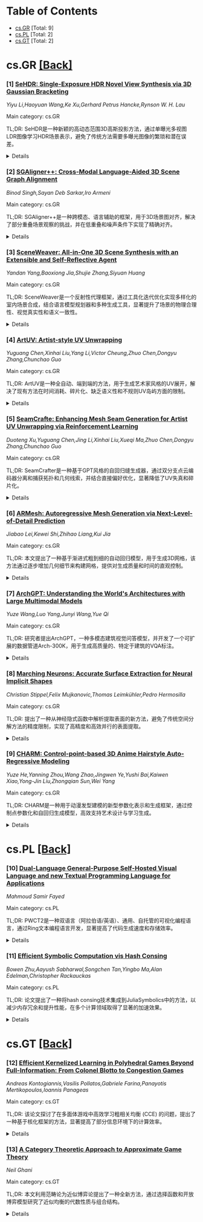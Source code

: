 <div id=toc></div>

# Table of Contents

- [cs.GR](#cs.GR) [Total: 9]
- [cs.PL](#cs.PL) [Total: 2]
- [cs.GT](#cs.GT) [Total: 2]


<div id='cs.GR'></div>

# cs.GR [[Back]](#toc)

### [1] [SeHDR: Single-Exposure HDR Novel View Synthesis via 3D Gaussian Bracketing](https://arxiv.org/abs/2509.20400)
*Yiyu Li,Haoyuan Wang,Ke Xu,Gerhard Petrus Hancke,Rynson W. H. Lau*

Main category: cs.GR

TL;DR: SeHDR是一种新颖的高动态范围3D高斯投影方法，通过单曝光多视图LDR图像学习HDR场景表示，避免了传统方法需要多曝光图像的繁琐和潜在误差。


<details>
  <summary>Details</summary>
Motivation: 传统方法需要多曝光的多视图LDR图像，不仅捕获繁琐，还容易因物体运动模糊和校准误差导致问题。SeHDR旨在通过单曝光图像解决这些问题。

Method: SeHDR首先从单曝光LDR输入学习基础3D高斯，然后通过曝光操作估计具有相同几何但不同线性颜色的多个3D高斯，最后通过可微分神经网络曝光融合（NeEF）整合为HDR高斯。

Result: 实验表明，SeHDR在性能上优于现有方法和精心设计的基线。

Conclusion: SeHDR提供了一种高效、准确的HDR场景表示方法，适用于单曝光多视图LDR图像的场景重建和新视角生成。

Abstract: This paper presents SeHDR, a novel high dynamic range 3D Gaussian Splatting
(HDR-3DGS) approach for generating HDR novel views given multi-view LDR images.
Unlike existing methods that typically require the multi-view LDR input images
to be captured from different exposures, which are tedious to capture and more
likely to suffer from errors (e.g., object motion blurs and
calibration/alignment inaccuracies), our approach learns the HDR scene
representation from multi-view LDR images of a single exposure. Our key insight
to this ill-posed problem is that by first estimating Bracketed 3D Gaussians
(i.e., with different exposures) from single-exposure multi-view LDR images, we
may then be able to merge these bracketed 3D Gaussians into an HDR scene
representation. Specifically, SeHDR first learns base 3D Gaussians from
single-exposure LDR inputs, where the spherical harmonics parameterize colors
in a linear color space. We then estimate multiple 3D Gaussians with identical
geometry but varying linear colors conditioned on exposure manipulations.
Finally, we propose the Differentiable Neural Exposure Fusion (NeEF) to
integrate the base and estimated 3D Gaussians into HDR Gaussians for novel view
rendering. Extensive experiments demonstrate that SeHDR outperforms existing
methods as well as carefully designed baselines.

</details>


### [2] [SGAligner++: Cross-Modal Language-Aided 3D Scene Graph Alignment](https://arxiv.org/abs/2509.20401)
*Binod Singh,Sayan Deb Sarkar,Iro Armeni*

Main category: cs.GR

TL;DR: SGAligner++是一种跨模态、语言辅助的框架，用于3D场景图对齐，解决了部分重叠场景观察的挑战，并在低重叠和噪声条件下实现了精确对齐。


<details>
  <summary>Details</summary>
Motivation: 现有的3D场景图对齐方法通常依赖单模态点云数据，且在输入不完整或噪声较多时表现不佳。SGAligner++旨在解决这些问题，提升场景理解的准确性和鲁棒性。

Method: SGAligner++通过轻量级单模态编码器和基于注意力的融合，学习统一的联合嵌入空间，实现了跨模态对齐能力。

Result: 在真实世界数据集上的评估表明，SGAligner++在噪声重建任务中比现有方法表现优越40%，并展示了跨模态泛化能力。

Conclusion: SGAligner++通过跨模态和语言辅助的方法，显著提升了3D场景图对齐的性能和实用性，适用于视觉定位、3D重建和导航等任务。

Abstract: Aligning 3D scene graphs is a crucial initial step for several applications
in robot navigation and embodied perception. Current methods in 3D scene graph
alignment often rely on single-modality point cloud data and struggle with
incomplete or noisy input. We introduce SGAligner++, a cross-modal,
language-aided framework for 3D scene graph alignment. Our method addresses the
challenge of aligning partially overlapping scene observations across
heterogeneous modalities by learning a unified joint embedding space, enabling
accurate alignment even under low-overlap conditions and sensor noise. By
employing lightweight unimodal encoders and attention-based fusion, SGAligner++
enhances scene understanding for tasks such as visual localization, 3D
reconstruction, and navigation, while ensuring scalability and minimal
computational overhead. Extensive evaluations on real-world datasets
demonstrate that SGAligner++ outperforms state-of-the-art methods by up to 40%
on noisy real-world reconstructions, while enabling cross-modal generalization.

</details>


### [3] [SceneWeaver: All-in-One 3D Scene Synthesis with an Extensible and Self-Reflective Agent](https://arxiv.org/abs/2509.20414)
*Yandan Yang,Baoxiong Jia,Shujie Zhang,Siyuan Huang*

Main category: cs.GR

TL;DR: SceneWeaver是一个反射性代理框架，通过工具化迭代优化实现多样化的室内场景合成，结合语言模型规划器和多种生成工具，显著提升了场景的物理合理性、视觉真实性和语义一致性。


<details>
  <summary>Details</summary>
Motivation: 随着Embodied AI的发展，对视觉真实、物理合理且功能多样的3D环境需求增加，但现有方法在场景类别固定、物体细节缺乏和用户指令对齐方面存在局限。

Method: SceneWeaver采用闭环的"reason-act-reflect"设计，通过语言模型规划器选择生成工具，迭代优化场景的物理合理性、视觉真实性和语义一致性。

Result: 实验表明，SceneWeaver在物理、视觉和语义指标上优于现有方法，并能有效泛化到复杂场景和多样用户指令。

Conclusion: SceneWeaver在通用3D环境生成方面迈出重要一步，为多样化和复杂化的场景合成提供了新思路。

Abstract: Indoor scene synthesis has become increasingly important with the rise of
Embodied AI, which requires 3D environments that are not only visually
realistic but also physically plausible and functionally diverse. While recent
approaches have advanced visual fidelity, they often remain constrained to
fixed scene categories, lack sufficient object-level detail and physical
consistency, and struggle to align with complex user instructions. In this
work, we present SceneWeaver, a reflective agentic framework that unifies
diverse scene synthesis paradigms through tool-based iterative refinement. At
its core, SceneWeaver employs a language model-based planner to select from a
suite of extensible scene generation tools, ranging from data-driven generative
models to visual- and LLM-based methods, guided by self-evaluation of physical
plausibility, visual realism, and semantic alignment with user input. This
closed-loop reason-act-reflect design enables the agent to identify semantic
inconsistencies, invoke targeted tools, and update the environment over
successive iterations. Extensive experiments on both common and open-vocabulary
room types demonstrate that SceneWeaver not only outperforms prior methods on
physical, visual, and semantic metrics, but also generalizes effectively to
complex scenes with diverse instructions, marking a step toward general-purpose
3D environment generation. Project website: https://scene-weaver.github.io/.

</details>


### [4] [ArtUV: Artist-style UV Unwrapping](https://arxiv.org/abs/2509.20710)
*Yuguang Chen,Xinhai Liu,Yang Li,Victor Cheung,Zhuo Chen,Dongyu Zhang,Chunchao Guo*

Main category: cs.GR

TL;DR: ArtUV是一种全自动、端到端的方法，用于生成艺术家风格的UV展开，解决了现有方法在时间消耗、碎片化、缺乏语义性和不规则UV岛屿方面的限制。


<details>
  <summary>Details</summary>
Motivation: 现有UV展开方法存在耗时、碎片化、缺乏语义性和不规则UV岛屿等问题，限制了其实际应用；而艺术家风格的UV映射需满足高质量标准。

Method: ArtUV分为两个阶段：表面接缝预测和艺术家风格UV参数化。接缝预测阶段使用SeamGPT生成语义化切缝，参数化阶段则通过Auto-Encoder优化粗糙UV映射。

Result: ArtUV在多个基准测试中表现优异，确保了语义一致性和拓扑结构保留，适用于专业渲染工具或独立系统。

Conclusion: ArtUV提供了一种高效、高质量的UV生成解决方案，能够满足专业渲染和快速编辑的需求。

Abstract: UV unwrapping is an essential task in computer graphics, enabling various
visual editing operations in rendering pipelines. However, existing UV
unwrapping methods struggle with time-consuming, fragmentation, lack of
semanticity, and irregular UV islands, limiting their practical use. An
artist-style UV map must not only satisfy fundamental criteria, such as
overlap-free mapping and minimal distortion, but also uphold higher-level
standards, including clean boundaries, efficient space utilization, and
semantic coherence. We introduce ArtUV, a fully automated, end-to-end method
for generating artist-style UV unwrapping. We simulates the professional UV
mapping process by dividing it into two stages: surface seam prediction and
artist-style UV parameterization. In the seam prediction stage, SeamGPT is used
to generate semantically meaningful cutting seams. Then, in the
parameterization stage, a rough UV obtained from an optimization-based method,
along with the mesh, is fed into an Auto-Encoder, which refines it into an
artist-style UV map. Our method ensures semantic consistency and preserves
topological structure, making the UV map ready for 2D editing. We evaluate
ArtUV across multiple benchmarks and show that it serves as a versatile
solution, functioning seamlessly as either a plug-in for professional rendering
tools or as a standalone system for rapid, high-quality UV generation.

</details>


### [5] [SeamCrafte: Enhancing Mesh Seam Generation for Artist UV Unwrapping via Reinforcement Learning](https://arxiv.org/abs/2509.20725)
*Duoteng Xu,Yuguang Chen,Jing Li,Xinhai Liu,Xueqi Ma,Zhuo Chen,Dongyu Zhang,Chunchao Guo*

Main category: cs.GR

TL;DR: SeamCrafter是一种基于GPT风格的自回归缝生成器，通过双分支点云编码器分离和捕获拓扑和几何线索，并结合直接偏好优化，显著降低了UV失真和碎片化。


<details>
  <summary>Details</summary>
Motivation: 现有方法在3D表面的UV参数化和纹理映射中往往无法平衡失真和碎片化问题，影响了纹理合成和艺术家的工作流程。

Method: 提出了SeamCrafter，一种基于GPT风格的缝生成器，使用双分支点云编码器分离拓扑和几何线索，并通过直接偏好优化在偏好数据集上微调模型。

Result: 实验表明，SeamCrafter生成的缝显著降低了失真和碎片化，同时保持了拓扑一致性和视觉保真度。

Conclusion: SeamCrafter通过创新的双分支编码和偏好优化框架，有效解决了UV参数化中的缝质量问题，优于现有方法。

Abstract: Mesh seams play a pivotal role in partitioning 3D surfaces for UV
parametrization and texture mapping. Poorly placed seams often result in severe
UV distortion or excessive fragmentation, thereby hindering texture synthesis
and disrupting artist workflows. Existing methods frequently trade one failure
mode for another-producing either high distortion or many scattered islands. To
address this, we introduce SeamCrafter, an autoregressive GPT-style seam
generator conditioned on point cloud inputs. SeamCrafter employs a dual-branch
point-cloud encoder that disentangles and captures complementary topological
and geometric cues during pretraining. To further enhance seam quality, we
fine-tune the model using Direct Preference Optimization (DPO) on a preference
dataset derived from a novel seam-evaluation framework. This framework assesses
seams primarily by UV distortion and fragmentation, and provides pairwise
preference labels to guide optimization. Extensive experiments demonstrate that
SeamCrafter produces seams with substantially lower distortion and
fragmentation than prior approaches, while preserving topological consistency
and visual fidelity.

</details>


### [6] [ARMesh: Autoregressive Mesh Generation via Next-Level-of-Detail Prediction](https://arxiv.org/abs/2509.20824)
*Jiabao Lei,Kewei Shi,Zhihao Liang,Kui Jia*

Main category: cs.GR

TL;DR: 本文提出了一种基于渐进式粗到细的自动回归模型，用于生成3D网格，该方法通过逐步增加几何细节来构建网格，提供对生成质量和时间的直观控制。


<details>
  <summary>Details</summary>
Motivation: 现有的自动回归网格生成模型按字典顺序逐面构建网格，未能有效捕捉与人类感知一致的几何结构，因此需要一种更自然的网格生成方法。

Method: 本文将网格简化为单纯复形，并开发了一种基于Transformer的自动回归模型，通过逆向简化过程逐步从单个点构建网格，逐步增加几何细节。

Result: 实验表明，该方法不仅可以通过提前停止回归过程控制生成质量和时间，还支持网格细化和编辑等应用。

Conclusion: 渐进式网格生成方法提供了一种更直观、灵活的网格生成方式，为图形学应用开辟了新可能性。

Abstract: Directly generating 3D meshes, the default representation for 3D shapes in
the graphics industry, using auto-regressive (AR) models has become popular
these days, thanks to their sharpness, compactness in the generated results,
and ability to represent various types of surfaces. However, AR mesh generative
models typically construct meshes face by face in lexicographic order, which
does not effectively capture the underlying geometry in a manner consistent
with human perception. Inspired by 2D models that progressively refine images,
such as the prevailing next-scale prediction AR models, we propose generating
meshes auto-regressively in a progressive coarse-to-fine manner. Specifically,
we view mesh simplification algorithms, which gradually merge mesh faces to
build simpler meshes, as a natural fine-to-coarse process. Therefore, we
generalize meshes to simplicial complexes and develop a transformer-based AR
model to approximate the reverse process of simplification in the order of
level of detail, constructing meshes initially from a single point and
gradually adding geometric details through local remeshing, where the topology
is not predefined and is alterable. Our experiments show that this novel
progressive mesh generation approach not only provides intuitive control over
generation quality and time consumption by early stopping the auto-regressive
process but also enables applications such as mesh refinement and editing.

</details>


### [7] [ArchGPT: Understanding the World's Architectures with Large Multimodal Models](https://arxiv.org/abs/2509.20858)
*Yuze Wang,Luo Yang,Junyi Wang,Yue Qi*

Main category: cs.GR

TL;DR: 研究者提出ArchGPT，一种多模态建筑视觉问答模型，并开发了一个可扩展的数据管道Arch-300K，用于生成高质量的、特定于建筑的VQA标注。


<details>
  <summary>Details</summary>
Motivation: 现有VR/MR/AR系统通常通过案例开发，依赖于硬编码的注释和任务特定的交互方式，无法适应多样化的建筑环境。

Method: 通过多阶段流程构建Arch-300K数据集，整合3D重建和语义分割筛选图像，并利用LLM指导的文本验证管道生成问题-答案对，最终在ShareGPT4V-7B上进行监督微调。

Result: ArchGPT模型成功生成315,000个图像-问题-答案三元组，并通过多模态骨干网络实现了高质量的建筑视觉问答能力。

Conclusion: ArchGPT及其数据管道为建筑领域的VR/MR/AR系统提供了可扩展的解决方案，提升了建筑信息的可访问性和理解能力。

Abstract: Architecture embodies aesthetic, cultural, and historical values, standing as
a tangible testament to human civilization. Researchers have long leveraged
virtual reality (VR), mixed reality (MR), and augmented reality (AR) to enable
immersive exploration and interpretation of architecture, enhancing
accessibility, public understanding, and creative workflows around architecture
in education, heritage preservation, and professional design practice. However,
existing VR/MR/AR systems are often developed case-by-case, relying on
hard-coded annotations and task-specific interactions that do not scale across
diverse built environments. In this work, we present ArchGPT, a multimodal
architectural visual question answering (VQA) model, together with a scalable
data-construction pipeline for curating high-quality, architecture-specific VQA
annotations. This pipeline yields Arch-300K, a domain-specialized dataset of
approximately 315,000 image-question-answer triplets. Arch-300K is built via a
multi-stage process: first, we curate architectural scenes from Wikimedia
Commons and filter unconstrained tourist photo collections using a novel
coarse-to-fine strategy that integrates 3D reconstruction and semantic
segmentation to select occlusion-free, structurally consistent architectural
images. To mitigate noise and inconsistency in raw textual metadata, we propose
an LLM-guided text verification and knowledge-distillation pipeline to generate
reliable, architecture-specific question-answer pairs. Using these curated
images and refined metadata, we further synthesize formal analysis
annotations-including detailed descriptions and aspect-guided conversations-to
provide richer semantic variety while remaining faithful to the data. We
perform supervised fine-tuning of an open-source multimodal backbone
,ShareGPT4V-7B, on Arch-300K, yielding ArchGPT.

</details>


### [8] [Marching Neurons: Accurate Surface Extraction for Neural Implicit Shapes](https://arxiv.org/abs/2509.21007)
*Christian Stippel,Felix Mujkanovic,Thomas Leimkühler,Pedro Hermosilla*

Main category: cs.GR

TL;DR: 提出了一种从神经隐式函数中解析提取表面的新方法，避免了传统空间分解方法的精度限制，实现了高精度和高效并行的表面提取。


<details>
  <summary>Details</summary>
Motivation: 3D视觉计算中，准确的表面几何表示至关重要。现有的显式和隐式表示各有优势，但传统表面提取方法（如Marching Cubes算法）因固定的空间分解和采样导致精度不足。

Method: 开发了一种深度优先遍历策略，利用神经元的领域划分特性，直接从神经隐式函数中解析提取表面，支持并行操作并适应大型神经网络结构。

Result: 生成的网格准确捕获了网络的完整几何信息，避免了临时的空间离散化，在不同形状和网络结构上实现了前所未有的精度，同时保持了较高的速度。

Conclusion: 该方法在神经隐式函数表面提取中实现了高精度和高效率，为3D视觉计算提供了更优的表面几何表示解决方案。

Abstract: Accurate surface geometry representation is crucial in 3D visual computing.
Explicit representations, such as polygonal meshes, and implicit
representations, like signed distance functions, each have distinct advantages,
making efficient conversions between them increasingly important. Conventional
surface extraction methods for implicit representations, such as the widely
used Marching Cubes algorithm, rely on spatial decomposition and sampling,
leading to inaccuracies due to fixed and limited resolution. We introduce a
novel approach for analytically extracting surfaces from neural implicit
functions. Our method operates natively in parallel and can navigate large
neural architectures. By leveraging the fact that each neuron partitions the
domain, we develop a depth-first traversal strategy to efficiently track the
encoded surface. The resulting meshes faithfully capture the full geometric
information from the network without ad-hoc spatial discretization, achieving
unprecedented accuracy across diverse shapes and network architectures while
maintaining competitive speed.

</details>


### [9] [CHARM: Control-point-based 3D Anime Hairstyle Auto-Regressive Modeling](https://arxiv.org/abs/2509.21114)
*Yuze He,Yanning Zhou,Wang Zhao,Jingwen Ye,Yushi Bai,Kaiwen Xiao,Yong-Jin Liu,Zhongqian Sun,Wei Yang*

Main category: cs.GR

TL;DR: CHARM是一种用于动漫发型建模的新型参数化表示和生成框架，通过控制点参数化和自回归生成模型，高效支持艺术设计与学习生成。


<details>
  <summary>Details</summary>
Motivation: 传统发型建模方法难以处理高度风格化和分段结构的动漫发型，现有技术依赖于密集网格建模或手工样条曲线，效率低下且不适合扩展学习。

Method: CHARM提出了基于控制点的紧凑可逆参数化表示，每个发片由控制点序列表示，并采用自回归生成框架从输入图像或点云生成动漫发型。

Result: CHARM在重建精度和生成质量上表现出色，并通过AnimeHair数据集（包含37K高质量动漫发型）验证了其性能。

Conclusion: CHARM为动漫发型建模提供了一种高效、可扩展的解决方案，支持艺术设计和生成任务。

Abstract: We present CHARM, a novel parametric representation and generative framework
for anime hairstyle modeling. While traditional hair modeling methods focus on
realistic hair using strand-based or volumetric representations, anime
hairstyle exhibits highly stylized, piecewise-structured geometry that
challenges existing techniques. Existing works often rely on dense mesh
modeling or hand-crafted spline curves, making them inefficient for editing and
unsuitable for scalable learning. CHARM introduces a compact, invertible
control-point-based parameterization, where a sequence of control points
represents each hair card, and each point is encoded with only five geometric
parameters. This efficient and accurate representation supports both
artist-friendly design and learning-based generation. Built upon this
representation, CHARM introduces an autoregressive generative framework that
effectively generates anime hairstyles from input images or point clouds. By
interpreting anime hairstyles as a sequential "hair language", our
autoregressive transformer captures both local geometry and global hairstyle
topology, resulting in high-fidelity anime hairstyle creation. To facilitate
both training and evaluation of anime hairstyle generation, we construct
AnimeHair, a large-scale dataset of 37K high-quality anime hairstyles with
separated hair cards and processed mesh data. Extensive experiments demonstrate
state-of-the-art performance of CHARM in both reconstruction accuracy and
generation quality, offering an expressive and scalable solution for anime
hairstyle modeling. Project page: https://hyzcluster.github.io/charm/

</details>


<div id='cs.PL'></div>

# cs.PL [[Back]](#toc)

### [10] [Dual-Language General-Purpose Self-Hosted Visual Language and new Textual Programming Language for Applications](https://arxiv.org/abs/2509.20426)
*Mahmoud Samir Fayed*

Main category: cs.PL

TL;DR: PWCT2是一种双语言（阿拉伯语/英语）、通用、自托管的可视化编程语言，通过Ring文本编程语言开发，显著提高了代码生成速度和存储效率。


<details>
  <summary>Details</summary>
Motivation: 现有通用可视化编程语言（VPL）如PWCT需依赖文本编程语言改进，限制了其发展。本文旨在通过开发自托管的PWCT2解决这一问题。

Method: 首先设计了轻量级动态类型文本编程语言Ring，用于开发PWCT2。PWCT2使用Ring开发，并通过PWCT可视化实现Ring编译器和虚拟机。

Result: PWCT2代码生成速度快36倍，视觉源文件存储减少20倍，支持Ring代码转换为视觉代码，实现了自托管开发。

Conclusion: PWCT2通过自托管和高效性能证明了其可行性，用户反馈积极，推动了进一步研究。

Abstract: Most visual programming languages (VPLs) are domain-specific, with few
general-purpose VPLs like Programming Without Coding Technology (PWCT). These
general-purpose VPLs are developed using textual programming languages and
improving them requires textual programming. In this thesis, we designed and
developed PWCT2, a dual-language (Arabic/English), general-purpose,
self-hosting visual programming language. Before doing so, we specifically
designed a textual programming language called Ring for its development. Ring
is a dynamically typed language with a lightweight implementation, offering
syntax customization features. It permits the creation of domain-specific
languages through new features that extend object-oriented programming,
allowing for specialized languages resembling Cascading Style Sheets (CSS) or
Supernova language. The Ring Compiler and Virtual Machine are designed using
the PWCT visual programming language where the visual implementation is
composed of 18,945 components that generate 24,743 lines of C code, which
increases the abstraction level and hides unnecessary details. Using PWCT to
develop Ring allowed us to realize several issues in PWCT, which led to the
development of the PWCT2 visual programming language using the Ring textual
programming language. PWCT2 provides approximately 36 times faster code
generation and requires 20 times less storage for visual source files. It also
allows for the conversion of Ring code into visual code, enabling the creation
of a self-hosting VPL that can be developed using itself. PWCT2 consists of
approximately 92,000 lines of Ring code and comes with 394 visual components.
PWCT2 is distributed to many users through the Steam platform and has received
positive feedback, On Steam, 1772 users have launched the software, and the
total recorded usage time exceeds 17,000 hours, encouraging further research
and development.

</details>


### [11] [Efficient Symbolic Computation vis Hash Consing](https://arxiv.org/abs/2509.20534)
*Bowen Zhu,Aayush Sabharwal,Songchen Tan,Yingbo Ma,Alan Edelman,Christopher Rackauckas*

Main category: cs.PL

TL;DR: 论文提出了一种将hash consing技术集成到JuliaSymbolics中的方法，以减少内存冗余和提升性能，在多个计算领域取得了显著的加速效果。


<details>
  <summary>Details</summary>
Motivation: 传统的符号计算系统因存储结构相同的子表达式而导致内存冗余（表达式膨胀），影响了经典计算机代数和AI驱动的数学推理工具的性能。为此，论文旨在通过hash consing技术解决这一问题。

Method: 论文方法包括在JuliaSymbolics中引入全局弱引用哈希表，对表达式进行规范化处理并消除重复存储。该方法与Julia的元编程和即时编译基础设施无缝集成。

Result: 实验结果表明，该方法在符号计算、内存使用、代码生成、函数编译和数值评估等方面均有显著提升，加速比最高可达100倍。尽管某些工作负载的初始计算阶段收益较小或略有开销，但下游处理始终受益明显。

Conclusion: 论文的研究强调了hash consing在扩展符号计算中的重要性，并为进一步在AI驱动的流程中结合e-graphs实现增强的表达式共享指明了未来的研究方向。

Abstract: Symbolic computation systems suffer from memory inefficiencies due to
redundant storage of structurally identical subexpressions, commonly known as
expression swell, which degrades performance in both classical computer algebra
and emerging AI-driven mathematical reasoning tools. In this paper, we present
the first integration of hash consing into JuliaSymbolics, a high-performance
symbolic toolkit in Julia, by employing a global weak-reference hash table that
canonicalizes expressions and eliminates duplication. This approach reduces
memory consumption and accelerates key operations such as differentiation,
simplification, and code generation, while seamlessly integrating with Julia's
metaprogramming and just-in-time compilation infrastructure. Benchmark
evaluations across different computational domains reveal substantial
improvements: symbolic computations are accelerated by up to 3.2 times, memory
usage is reduced by up to 2 times, code generation is up to 5 times faster,
function compilation up to 10 times faster, and numerical evaluation up to 100
times faster for larger models. While certain workloads with fewer duplicate
unknown-variable expressions show more modest gains or even slight overhead in
initial computation stages, downstream processing consistently benefits
significantly. These findings underscore the importance of hash consing in
scaling symbolic computation and pave the way for future work integrating hash
consing with e-graphs for enhanced equivalence-aware expression sharing in
AI-driven pipelines.

</details>


<div id='cs.GT'></div>

# cs.GT [[Back]](#toc)

### [12] [Efficient Kernelized Learning in Polyhedral Games Beyond Full-Information: From Colonel Blotto to Congestion Games](https://arxiv.org/abs/2509.20919)
*Andreas Kontogiannis,Vasilis Pollatos,Gabriele Farina,Panayotis Mertikopoulos,Ioannis Panageas*

Main category: cs.GT

TL;DR: 该论文探讨了在多面体游戏中高效学习粗相关均衡 (CCE) 的问题，提出了一种基于核化框架的方法，显著提高了部分信息环境下的计算效率。


<details>
  <summary>Details</summary>
Motivation: 在多面体游戏中，行动集规模庞大且具有组合结构，使得学习粗相关均衡的计算复杂度较高。现有方法在部分信息环境下效率不足，因此需要一种更高效的算法来解决这一挑战。

Method: 论文提出了一种基于核化框架的方法，并将其应用于多面体游戏（如 Colonel Blotto、图形拟阵和网络拥塞游戏），设计了计算高效的基于支付的算法。

Result: 该方法显著改进了现有工作的运行时复杂度，能够在部分信息环境下更高效地学习粗相关均衡。

Conclusion: 通过核化框架的应用，论文为多面体游戏中的粗相关均衡学习提供了一种高效且实用的算法，解决了现有方法的局限性。

Abstract: We examine the problem of efficiently learning coarse correlated equilibria
(CCE) in polyhedral games, that is, normal-form games with an exponentially
large number of actions per player and an underlying combinatorial structure.
Prominent examples of such games are the classical Colonel Blotto and
congestion games. To achieve computational efficiency, the learning algorithms
must exhibit regret and per-iteration complexity that scale polylogarithmically
in the size of the players' action sets. This challenge has recently been
addressed in the full-information setting, primarily through the use of
kernelization. However, in the case of the realistic, but mathematically
challenging, partial-information setting, existing approaches result in
suboptimal and impractical runtime complexity to learn CCE. We tackle this
limitation by building a framework based on the kernelization paradigm. We
apply this framework to prominent examples of polyhedral games -- namely the
Colonel Blotto, graphic matroid and network congestion games -- and provide
computationally efficient payoff-based learning algorithms, which significantly
improve upon prior works in terms of the runtime for learning CCE in these
settings.

</details>


### [13] [A Category Theoretic Approach to Approximate Game Theory](https://arxiv.org/abs/2509.20932)
*Neil Ghani*

Main category: cs.GT

TL;DR: 本文利用范畴论为近似博弈论提出了一种全新方法，通过选择函数和开放博弈模型研究了近似均衡的代数性质与组合结构。


<details>
  <summary>Details</summary>
Motivation: 精确解在计算中可能难以实现，尤其是在多智能体系统中存在固有不确定性的情况下。因此，研究近似最优决策具有实际意义。

Method: 首先选择函数进行研究，建立了近似均衡的简单而鲁棒的模型，并分析了其代数性质和组合结构；随后将该方法推广到更高级的开放博弈模型。

Result: 成功建立了选择函数和开放博弈模型中的近似均衡理论，并验证了其代数性质和组合结构的有效性。

Conclusion: 通过范畴论方法，本文为近似博弈论提供了新的理论框架，揭示了近似均衡的关键性质，并为复杂场景下的决策提供了理论基础。

Abstract: This paper uses category theory to develop an entirely new approach to
approximate game theory. Game theory is the study of how different agents
within a multi-agent system take decisions. At its core, game theory asks what
an optimal decision is in a given scenario. Thus approximate game theory asks
what is an approximately optimal decision in a given scenario. This is
important in practice as -- just like in much of computing -- exact answers
maybe too difficult to compute or even impossible to compute given inherent
uncertainty in input.
  We consider first "Selection Functions" which are functions and develop a
simple yet robust model of approximate equilibria. We develop the algebraic
properties of approximation wrt selection functions and also relate
approximation to the compositional structure of selection functions. We then
repeat this process successfully for Open Games -- a more advanced model of
game theory.

</details>
